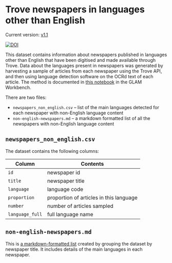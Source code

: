 # Trove newspapers in languages other than English

Current version: [v1.1](https://github.com/GLAM-Workbench/trove-newspapers-non-english/releases/tag/v1.1)

[![DOI](https://zenodo.org/badge/DOI/10.5281/zenodo.12697210.svg)](https://doi.org/10.5281/zenodo.12697210.)

This dataset contains information about newspapers published in languages other than English that have been digitised and made available through Trove. Data about the languages present in newspapers was generated by harvesting a sample of articles from each newspaper using the Trove API, and then using language detection software on the OCRd text of each article. The method is documented in [this notebook](https://glam-workbench.net/trove-newspapers/find-non-english-newspapers/) in the GLAM Workbench.

There are two files:

- `newspapers_non_english.csv` – list of the main languages detected for each newspaper with non-English language content
- `non-english-newspapers.md` – a markdown formatted list of all the newspapers with non-English language content

## `newspapers_non_english.csv`

The dataset contains the following columns:

| Column | Contents |
|--------|----------|
`id` | newspaper id
`title` | newspaper title
`language` | language code
`proportion` | proportion of articles in this language
`number` | number of articles sampled
`language_full` | full language name

## `non-english-newspapers.md`

This is [a markdown-formatted list](https://github.com/GLAM-Workbench/trove-newspapers-non-english/blob/main/non-english-newspapers.md) created by grouping the dataset by newspaper title. It includes details of the main languages in each newspaper.



